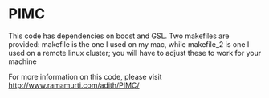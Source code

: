 # PIMC

This code has dependencies on boost and GSL. Two makefiles are provided: makefile is the one I used on my mac, while makefile_2 is one I used on a remote linux cluster; you will have to adjust these to work for your machine

For more information on this code, please visit http://www.ramamurti.com/adith/PIMC/
